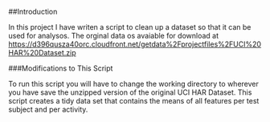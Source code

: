 ##Introduction

In this project I have writen a script to clean up a dataset so that it can be used for analysos. The orginal data os avaiable for download at 
https://d396qusza40orc.cloudfront.net/getdata%2Fprojectfiles%2FUCI%20HAR%20Dataset.zip 

###Modifications to This Script

To run this script you will have to change the working directory to wherever you have save the unzipped version of the original UCI HAR Dataset.
This script creates a tidy data set that contains the means of all features per test subject and per activity.
